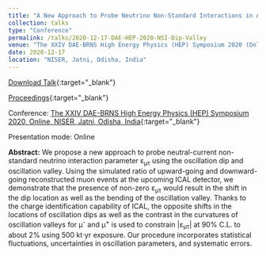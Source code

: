 ```yaml
---
title: "A New Approach to Probe Neutrino Non-Standard Interactions in Atmospheric Neutrino Experiments"
collection: talks
type: "Conference"
permalink: /talks/2020-12-17-DAE-HEP-2020-NSI-Dip-Valley
venue: "The XXIV DAE-BRNS High Energy Physics (HEP) Symposium 2020 (Online)"
date: 2020-12-17
location: "NISER, Jatni, Odisha, India"
---
```


[Download Talk](http://anilak41.github.io/files/talks/2020/DAE_HEP_2020_NSI_Anil_Kumar.pdf){:target="_blank"}

[Proceedings](https://link.springer.com/chapter/10.1007/978-981-19-2354-8_96){:target="_blank"}


Conference: [The XXIV DAE-BRNS High Energy Physics (HEP) Symposium 2020, Online, NISER, Jatni, Odisha, India](https://www.niser.ac.in/daehep2020/){:target="_blank"}

Presentation mode: Online

**Abstract:** We propose a new approach to probe neutral-current non-standard neutrino interaction parameter &epsilon;<sub>&mu;&tau;</sub> using the oscillation dip and oscillation valley. Using the simulated ratio of upward-going and downward-going reconstructed muon events at the upcoming ICAL detector, we demonstrate that the presence of non-zero &epsilon;<sub>&mu;&tau;</sub> would result in the shift in the dip location as well as the bending of the oscillation valley. Thanks to the charge identification capability of ICAL, the opposite shifts in the locations of oscillation dips as well as the contrast in the curvatures of oscillation valleys for &mu;<sup>-</sup> and &mu;<sup>+</sup> is used to constrain \|&epsilon;<sub>&mu;&tau;</sub>\| at 90% C.L. to about 2% using 500 kt⋅yr exposure. Our procedure incorporates statistical fluctuations, uncertainties in oscillation parameters, and systematic errors.


